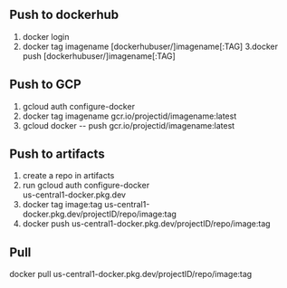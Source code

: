 ## Push to dockerhub

1. docker login
2. docker tag imagename  [dockerhubuser/]imagename[:TAG]
3.docker push [dockerhubuser/]imagename[:TAG]

## Push to GCP 

1. gcloud auth configure-docker
2. docker tag imagename gcr.io/projectid/imagename:latest
3. gcloud docker -- push gcr.io/projectid/imagename:latest

## Push to artifacts
1. create a repo in artifacts
2. run gcloud auth configure-docker \
    us-central1-docker.pkg.dev
3. docker tag image:tag us-central1-docker.pkg.dev/projectID/repo/image:tag
4. docker push us-central1-docker.pkg.dev/projectID/repo/image:tag

## Pull
docker pull us-central1-docker.pkg.dev/projectID/repo/image:tag
